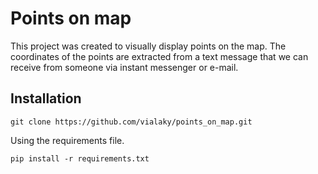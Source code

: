 # Points on map

This project was created to visually display points on the map. The coordinates of the points are extracted from a text message that we can receive from someone via instant messenger or e-mail.

## Installation

```
git clone https://github.com/vialaky/points_on_map.git
```

Using the requirements file.

```
pip install -r requirements.txt
```

